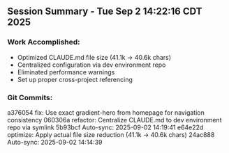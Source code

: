 ## Session Summary - Tue Sep  2 14:22:16 CDT 2025
### Work Accomplished:
- Optimized CLAUDE.md file size (41.1k → 40.6k chars)
- Centralized configuration via dev environment repo
- Eliminated performance warnings
- Set up proper cross-project referencing
### Git Commits:
a376054 fix: Use exact gradient-hero from homepage for navigation consistency
060306a refactor: Centralize CLAUDE.md to dev environment repo via symlink
5b93bcf Auto-sync: 2025-09-02 14:19:41
e64e22d optimize: Apply actual file size reduction (41.1k → 40.6k chars)
24ac888 Auto-sync: 2025-09-02 14:14:39
